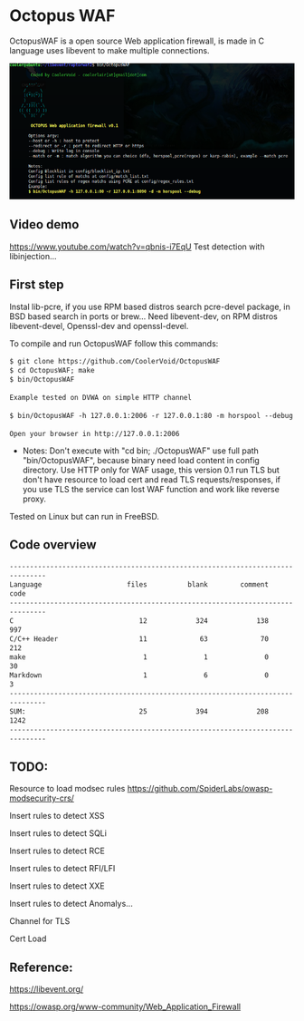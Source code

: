 # Octopus WAF 

OctopusWAF is a open source Web application firewall, is made in C language uses libevent to make multiple connections.

![Alt text](https://github.com/CoolerVoid/OctopusWAF/blob/main/doc/octopuswaf2.png)

Video demo
---
https://www.youtube.com/watch?v=qbnis-i7EqU
Test detection with libinjection...


First step
---

Instal lib-pcre, if you use RPM based distros search pcre-devel package, in BSD based search in ports or brew...
Need libevent-dev, on RPM distros libevent-devel, Openssl-dev and openssl-devel.

To compile and run OctopusWAF follow this commands:
```
$ git clone https://github.com/CoolerVoid/OctopusWAF
$ cd OctopusWAF; make
$ bin/OctopusWAF

Example tested on DVWA on simple HTTP channel

$ bin/OctopusWAF -h 127.0.0.1:2006 -r 127.0.0.1:80 -m horspool --debug

Open your browser in http://127.0.0.1:2006

```

* Notes: Don't execute with "cd bin; ./OctopusWAF" use full path "bin/OctopusWAF", because binary need load content in config directory.
Use HTTP only for WAF usage, this version 0.1 run TLS but don't have resource to load cert and read TLS requests/responses, if you use TLS the service can lost WAF function and work like reverse proxy.

Tested on Linux but can run in FreeBSD.


Code overview
---
```
-------------------------------------------------------------------------------
Language                     files          blank        comment           code
-------------------------------------------------------------------------------
C                               12            324            138            997
C/C++ Header                    11             63             70            212
make                             1              1              0             30
Markdown                         1              6              0              3
-------------------------------------------------------------------------------
SUM:                            25            394            208           1242
-------------------------------------------------------------------------------

```

TODO:
---
Resource to load modsec rules https://github.com/SpiderLabs/owasp-modsecurity-crs/

Insert rules to detect XSS

Insert rules to detect SQLi

Insert rules to detect RCE

Insert rules to detect RFI/LFI

Insert rules to detect XXE

Insert rules to detect Anomalys...

Channel for TLS

Cert Load





Reference:
---

https://libevent.org/

https://owasp.org/www-community/Web_Application_Firewall


